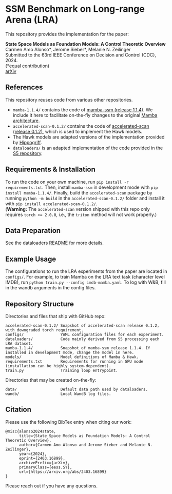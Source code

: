 # SSM Benchmark on Long-range Arena (LRA)

This repository provides the implementation for the paper:

**State Space Models as Foundation Models: A Control Theoretic Overview**  
Carmen Amo Alonso\*, Jerome Sieber\*, Melanie N. Zeilinger  
Submitted to the 63rd IEEE Conference on Decision and Control (CDC), 2024.  
(\*equal contribution)  
[arXiv](https://arxiv.org/abs/2403.16899)

## References
This repository reuses code from various other repositories.
- `mamba-1.1.4/` contains the code of [mamba-ssm (release 1.1.4)](https://github.com/state-spaces/mamba/tree/v1.1.4). We include it here to facilitate on-the-fly changes to the original [Mamba architecture](https://arxiv.org/abs/2312.00752).
- `accelerated-scan-0.1.2/` contains the code of [accelerated-scan (release 0.1.2)](https://github.com/proger/accelerated-scan/tree/0.1.2), which is used to implement the Hawk models.
- The Hawk models are adapted versions of the implementation provided by [Hippogriff](https://github.com/proger/hippogriff).
- `dataloaders/` is an adapted implementation of the code provided in the [S5 repository](https://github.com/lindermanlab/S5/tree/main).

## Requirements & Installation
To run the code on your own machine, run `pip install -r requirements.txt`. Then, install `mamba-ssm` in development mode with `pip install mamba-1.1.4/`. Finally, build the `accelerated-scan` package by running `python -m build` in the `accelerated-scan-0.1.2/` folder and install it with `pip install accelerated-scan-0.1.2/`.  
(**Warning:** The `accelerated-scan` version shipped with this repo only requires `torch >= 2.0.0`, i.e., the `triton` method will not work properly.)

## Data Preparation
See the dataloaders [README](dataloaders/README.md) for more details.

## Example Usage
The configurations to run the LRA experiments from the paper are located in `configs/`. For example, to train Mamba on the LRA text task (character level IMDB), run `python train.py --config imdb-mamba.yaml`.
To log with W&B, fill in the wandb arguments in the config files.

## Repository Structure
Directories and files that ship with GitHub repo:
```
accelerated-scan-0.1.2/ Snapshot of accelerated-scan release 0.1.2, with downgraded torch requirement.
configs/                YAML configuration files for each experiment.
dataloaders/            Code mainly derived from S5 processing each LRA dataset.
mamba-1.1.4/            Snapshot of mamba-ssm release 1.1.4. If installed in development mode, change the model in here.
models/                 Model definitions of Mamba & Hawk.
requirements.txt        Requirements for running in GPU mode (installation can be highly system-dependent).
train.py                Training loop entrypoint.
```

Directories that may be created on-the-fly:
```
data/                   Default data path used by dataloaders.
wandb/                  Local WandB log files.
```

## Citation
Please use the following BibTex entry when citing our work:
```
@misc{alonso2024state,
      title={State Space Models as Foundation Models: A Control Theoretic Overview}, 
      author={Carmen Amo Alonso and Jerome Sieber and Melanie N. Zeilinger},
      year={2024},
      eprint={2403.16899},
      archivePrefix={arXiv},
      primaryClass={eess.SY},
      url={https://arxiv.org/abs/2403.16899}
}
```

Please reach out if you have any questions.
